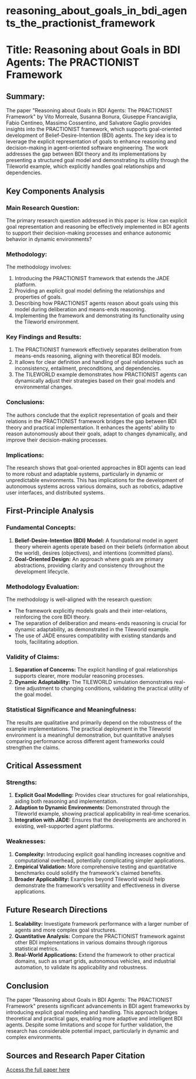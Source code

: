 # reasoning_about_goals_in_bdi_agents_the_practionist_framework

# Title: Reasoning about Goals in BDI Agents: The PRACTIONIST Framework

## Summary:
The paper "Reasoning about Goals in BDI Agents: The PRACTIONIST Framework" by Vito Morreale, Susanna Bonura, Giuseppe Francaviglia, Fabio Centineo, Massimo Cossentino, and Salvatore Gaglio provides insights into the PRACTIONIST framework, which supports goal-oriented development of Belief-Desire-Intention (BDI) agents. The key idea is to leverage the explicit representation of goals to enhance reasoning and decision-making in agent-oriented software engineering. The work addresses the gap between BDI theory and its implementations by presenting a structured goal model and demonstrating its utility through the Tileworld example, which explicitly handles goal relationships and dependencies.

## Key Components Analysis

### Main Research Question:
The primary research question addressed in this paper is: How can explicit goal representation and reasoning be effectively implemented in BDI agents to support their decision-making processes and enhance autonomic behavior in dynamic environments?

### Methodology:
The methodology involves:
1. Introducing the PRACTIONIST framework that extends the JADE platform.
2. Providing an explicit goal model defining the relationships and properties of goals.
3. Describing how PRACTIONIST agents reason about goals using this model during deliberation and means-ends reasoning.
4. Implementing the framework and demonstrating its functionality using the Tileworld environment.

### Key Findings and Results:
1. The PRACTIONIST framework effectively separates deliberation from means-ends reasoning, aligning with theoretical BDI models.
2. It allows for clear definition and handling of goal relationships such as inconsistency, entailment, preconditions, and dependencies.
3. The TILEWORLD example demonstrates how PRACTIONIST agents can dynamically adjust their strategies based on their goal models and environmental changes.

### Conclusions:
The authors conclude that the explicit representation of goals and their relations in the PRACTIONIST framework bridges the gap between BDI theory and practical implementation. It enhances the agents' ability to reason autonomously about their goals, adapt to changes dynamically, and improve their decision-making processes.

### Implications:
The research shows that goal-oriented approaches in BDI agents can lead to more robust and adaptable systems, particularly in dynamic or unpredictable environments. This has implications for the development of autonomous systems across various domains, such as robotics, adaptive user interfaces, and distributed systems.

## First-Principle Analysis

### Fundamental Concepts:

1. **Belief-Desire-Intention (BDI) Model:** A foundational model in agent theory wherein agents operate based on their beliefs (information about the world), desires (objectives), and intentions (committed plans).
2. **Goal-Oriented Design:** An approach where goals are primary abstractions, providing clarity and consistency throughout the development lifecycle.

### Methodology Evaluation:
The methodology is well-aligned with the research question:
- The framework explicitly models goals and their inter-relations, reinforcing the core BDI theory.
- The separation of deliberation and means-ends reasoning is crucial for dynamic adaptability, as demonstrated in the Tileworld example.
- The use of JADE ensures compatibility with existing standards and tools, facilitating adoption.

### Validity of Claims:
1. **Separation of Concerns:** The explicit handling of goal relationships supports clearer, more modular reasoning processes.
2. **Dynamic Adaptability:** The TILEWORLD simulation demonstrates real-time adjustment to changing conditions, validating the practical utility of the goal model.

### Statistical Significance and Meaningfulness:
The results are qualitative and primarily depend on the robustness of the example implementations. The practical deployment in the Tileworld environment is a meaningful demonstration, but quantitative analyses comparing performance across different agent frameworks could strengthen the claims.

## Critical Assessment

### Strengths:
1. **Explicit Goal Modelling:** Provides clear structures for goal relationships, aiding both reasoning and implementation.
2. **Adaption to Dynamic Environments:** Demonstrated through the Tileworld example, showing practical applicability in real-time scenarios.
3. **Integration with JADE:** Ensures that the developments are anchored in existing, well-supported agent platforms.

### Weaknesses:
1. **Complexity:** Introducing explicit goal handling increases cognitive and computational overhead, potentially complicating simpler applications.
2. **Empirical Validation:** More comprehensive testing and quantitative benchmarks could solidify the framework's claimed benefits.
3. **Broader Applicability:** Examples beyond Tileworld would help demonstrate the framework’s versatility and effectiveness in diverse applications.

## Future Research Directions

1. **Scalability:** Investigate framework performance with a larger number of agents and more complex goal structures.
2. **Quantitative Analysis:** Compare the PRACTIONIST framework against other BDI implementations in various domains through rigorous statistical metrics.
3. **Real-World Applications:** Extend the framework to other practical domains, such as smart grids, autonomous vehicles, and industrial automation, to validate its applicability and robustness.

## Conclusion
The paper "Reasoning about Goals in BDI Agents: The PRACTIONIST Framework" presents significant advancements in BDI agent frameworks by introducing explicit goal modeling and handling. This approach bridges theoretical and practical gaps, enabling more adaptive and intelligent BDI agents. Despite some limitations and scope for further validation, the research has considerable potential impact, particularly in dynamic and complex environments.

## Sources and Research Paper Citation
[Access the full paper here](https://github.com/kingler/mabos-research-papers/blob/main/research-papers/Ontology%20and%20Goal%20Model%20in%20Designing%20BDI%20Multi-Agent%20Systems.pdf)